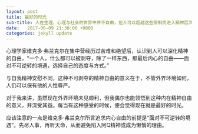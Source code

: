 ```yaml
---
layout: post
title: 最好的时光
sub-title: 人在生理、心理与社会的世界中并不自由，但人可以超越这些限制而进入精神层次
date:   2017-06-09 21:30:00 +0800
categories: jekyll update
---
```


心理学家维克多·弗兰克尔在集中营经历过苦难和绝望后，认识到人可以深化精神的自由，“一个人，什么都可以被剥夺，除了一样东西，那最后内心的自由——面对不可逆转的境遇，选择自己的态度与方式。”

与自我精神安慰不同，这种不可剥夺的精神自由的意义在于，不管外界环境如何，人仍可以保有他的人性尊严。

对于我来讲，虽然现在外界环境未见顺利，但我偶尔也能领悟到这种内在精神自由的意义，并深受其益。每当有这种感受的时候，便会觉得现在就是最好的时光。

应该注意的一点是维克多·弗兰克尔所言追求内心自由的前提是“面对不可逆转的境遇”。先尽人事，再听天命，从而避免陷入阿Q精神或成为懒惰的理由。




